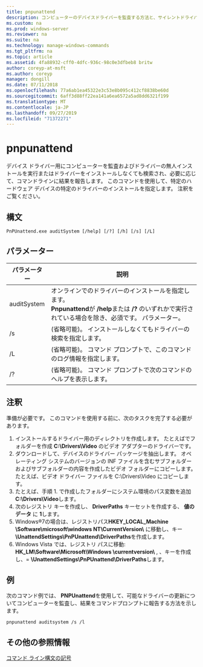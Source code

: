 ```yaml
---
title: pnpunattend
description: コンピューターのデバイスドライバーを監査する方法と、サイレントドライバインストールを実行する方法について説明します。
ms.custom: na
ms.prod: windows-server
ms.reviewer: na
ms.suite: na
ms.technology: manage-windows-commands
ms.tgt_pltfrm: na
ms.topic: article
ms.assetid: 4fa88932-cff0-4dfc-936c-98c0e3dfbeb8 britw
author: coreyp-at-msft
ms.author: coreyp
manager: dongill
ms.date: 07/11/2018
ms.openlocfilehash: 77a6ab1ea45322e3c53e8b095c412cf8838be60d
ms.sourcegitcommit: 6aff3d88ff22ea141a6ea6572a5ad8dd6321f199
ms.translationtype: MT
ms.contentlocale: ja-JP
ms.lasthandoff: 09/27/2019
ms.locfileid: "71372271"
---
```

# <a name="pnpunattend"></a>pnpunattend

デバイス ドライバー用にコンピューターを監査およびドライバーの無人インストールを実行またはドライバーをインストールしなくても検索され、必要に応じて、コマンドラインに結果を報告します。 このコマンドを使用して、特定のハードウェア デバイスの特定のドライバーのインストールを指定します。 注釈をご覧ください。

## <a name="syntax"></a>構文

```
PnPUnattend.exe auditSystem [/help] [/?] [/h] [/s] [/L]
```

## <a name="parameters"></a>パラメーター

|パラメーター|説明|
|---------|-----------|
|auditSystem|オンラインでのドライバーのインストールを指定します。</br>**Pnpunattend**が **/help**または **/?** のいずれかで実行されている場合を除き、必須です。 パラメーター。|
|/s|(省略可能)。 インストールしなくてもドライバーの検索を指定します。|
|/L|(省略可能)。 コマンド プロンプトで、このコマンドのログ情報を指定します。|
|/?|(省略可能)。 コマンド プロンプトで次のコマンドのヘルプを表示します。|

## <a name="remarks"></a>注釈

準備が必要です。 このコマンドを使用する前に、次のタスクを完了する必要があります。

1. インストールするドライバー用のディレクトリを作成します。 たとえばでフォルダーを作成 **C:\Drivers\Video** のビデオ アダプターのドライバーです。
2. ダウンロードして、デバイスのドライバー パッケージを抽出します。 オペレーティング システムのバージョンの INF ファイルを含むサブフォルダーおよびサブフォルダーの内容を作成したビデオ フォルダーにコピーします。 たとえば、ビデオ ドライバー ファイルを C:\Drivers\Video にコピーします。
3. たとえば、手順 1. で作成したフォルダーにシステム環境のパス変数を追加 **C:\Drivers\Video**します。
4. 次のレジストリ キーを作成し、 **DriverPaths** キーセットを作成する、 **値のデータ** に **1**します。
5. Windows®7の場合は、レジストリパス**HKEY_LOCAL_Machine \Software\microsoft\windows NT\CurrentVersion\\** に移動し、キー **\\UnattendSettings\PnPUnattend\DriverPaths**を作成します。
6. Windows Vista では、レジストリ パスに移動: **HK_LM\Software\Microsoft\Windows \currentversion\\** , 、キーを作成し、= **\UnattendSettings\PnPUnattend\DriverPaths**します。

## <a name="examples"></a>例

次のコマンド例では、 **PNPUnattend**を使用して、可能なドライバーの更新についてコンピューターを監査し、結果をコマンドプロンプトに報告する方法を示します。

```
pnpunattend auditsystem /s /l 
```

## <a name="additional-references"></a>その他の参照情報

[コマンド ライン構文の記号](command-line-syntax-key.md)